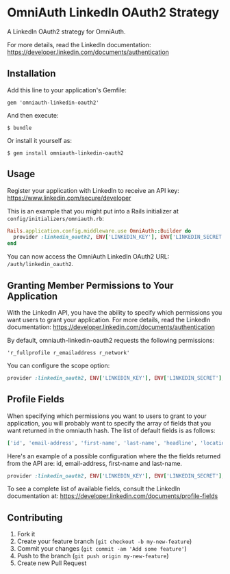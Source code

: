 # OmniAuth LinkedIn OAuth2 Strategy

A LinkedIn OAuth2 strategy for OmniAuth.

For more details, read the LinkedIn documentation: https://developer.linkedin.com/documents/authentication

## Installation

Add this line to your application's Gemfile:

    gem 'omniauth-linkedin-oauth2'

And then execute:

    $ bundle

Or install it yourself as:

    $ gem install omniauth-linkedin-oauth2

## Usage

Register your application with LinkedIn to receive an API key: https://www.linkedin.com/secure/developer

This is an example that you might put into a Rails initializer at `config/initializers/omniauth.rb`:

```ruby
Rails.application.config.middleware.use OmniAuth::Builder do
  provider :linkedin_oauth2, ENV['LINKEDIN_KEY'], ENV['LINKEDIN_SECRET']
end
```

You can now access the OmniAuth LinkedIn OAuth2 URL: `/auth/linkedin_oauth2`.

## Granting Member Permissions to Your Application

With the LinkedIn API, you have the ability to specify which permissions you want users to grant your application.
For more details, read the LinkedIn documentation: https://developer.linkedin.com/documents/authentication

By default, omniauth-linkedin-oauth2 requests the following permissions:

    'r_fullprofile r_emailaddress r_network'

You can configure the scope option:

```ruby
provider :linkedin_oauth2, ENV['LINKEDIN_KEY'], ENV['LINKEDIN_SECRET'], :scope => 'r_basicprofile r_emailaddress'
```

## Profile Fields

When specifying which permissions you want to users to grant to your application, you will probably want to specify the array of fields that you want returned in the omniauth hash. The list of default fields is as follows:

```ruby
['id', 'email-address', 'first-name', 'last-name', 'headline', 'location', 'industry', 'picture-url', 'public-profile-url']
```

Here's an example of a possible configuration where the the fields returned from the API are: id, email-address, first-name and last-name.

```ruby
provider :linkedin_oauth2, ENV['LINKEDIN_KEY'], ENV['LINKEDIN_SECRET'], :fields => ['id', 'email-address', 'first-name', 'last-name']
```

To see a complete list of available fields, consult the LinkedIn documentation at: https://developer.linkedin.com/documents/profile-fields

## Contributing

1. Fork it
2. Create your feature branch (`git checkout -b my-new-feature`)
3. Commit your changes (`git commit -am 'Add some feature'`)
4. Push to the branch (`git push origin my-new-feature`)
5. Create new Pull Request
